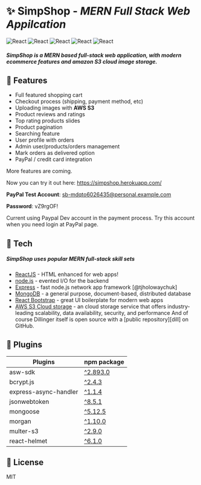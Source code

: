 # ✨ SimpShop - _MERN Full Stack Web Appilcation_

![React](https://img.shields.io/static/v1?label=Frontend&message=React&color=green) ![React](https://img.shields.io/static/v1?label=Server&message=Node.js&color=blue) ![React](https://img.shields.io/static/v1?label=Routes&message=Express&color=red) ![React](https://img.shields.io/static/v1?label=Database&message=MongoDB&color=yellow) ![React](https://img.shields.io/static/v1?label=Image-Storage&message=AWS-S3&color=pink) 

##### SimpShop is a MERN based full-stack web application, with modern ecommerce features and amazon S3 cloud image storage.


## 🎉 Features
- Full featured shopping cart
- Checkout process (shipping, payment method, etc)
- Uploading images with **AWS S3**
- Product reviews and ratings
- Top rating products slides
- Product pagination
- Searching feature
- User profile with orders
- Admin user/products/orders management
- Mark orders as delivered option
- PayPal / credit card integration

More features are coming.

Now you can try it out here: https://simpshop.herokuapp.com/

**PayPal Test Account**: sb-mdqto6026435@personal.example.com

**Password**: vZ9rgOF!

Current using Paypal Dev account in the payment process. Try this account when you need login at PayPal page.


## 🚀 Tech

##### SimpShop uses popular MERN full-stack skill sets

- [ReactJS] - HTML enhanced for web apps!
- [node.js] - evented I/O for the backend
- [Express] - fast node.js network app framework [@tjholowaychuk]
- [MongoDB] - a general purpose, document-based, distributed database
- [React Bootstrap] - great UI boilerplate for modern web apps
- [AWS S3 Cloud storage] - an cloud storage service that offers industry-leading scalability, data availability, security, and performance
And of course Dillinger itself is open source with a [public repository][dill]
 on GitHub.

## 🔧 Plugins
    
| Plugins | npm package |
| ------ | ------ |
| asw-sdk | [^2.893.0](https://www.npmjs.com/package/aws-sdk)|
| bcrypt.js | [^2.4.3](https://www.npmjs.com/package/bcrypt)|
| express-async-handler |[^1.1.4](https://www.npmjs.com/package/express-async-handler) |
| jsonwebtoken |[^8.5.1](https://www.npmjs.com/package/jsonwebtoken)|
| mongoose | [^5.12.5](https://www.npmjs.com/package/mongoose)|
| morgan | [^1.10.0](https://www.npmjs.com/package/morgan) |
| multer-s3 | [^2.9.0](https://www.npmjs.com/package/multer-s3)|
| react-helmet |[^6.1.0](https://www.npmjs.com/package/react-helmet) |



## 📖 License

MIT

   [MongoDB]: <https://www.mongodb.com>
   [node.js]: <http://nodejs.org>
   [React Bootstrap]: <https://react-bootstrap.github.io/>
   [AWS S3 Cloud storage]: <https://aws.amazon.com/s3/?nc1=h_ls>
   [express]: <http://expressjs.com>
   [ReactJS]: <https://reactjs.org/>
